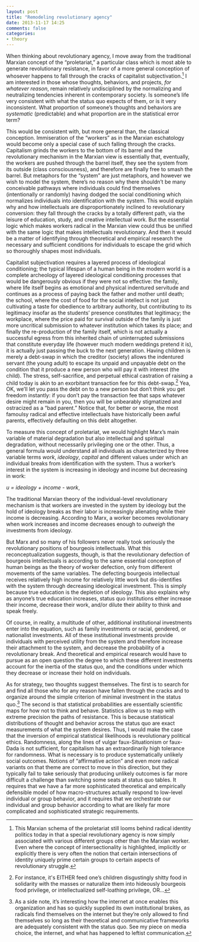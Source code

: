 ```yaml
---
layout: post
title: "Remodeling revolutionary agency"
date: 2013-11-17 14:25
comments: false
categories:
- theory
---
```


When thinking about revolutionary agency, I move away from the traditional Marxian concept of the “proletariat,” a particular class which is most able to generate revolutionary resistance, in favor of a more general conception of whosever happens to fall through the cracks of capitalist subjectivation.[^1] I am interested in those whose thoughts, behaviors, and projects, *for whatever reason*, remain relatively undisciplined by the normalizing and neutralizing tendencies inherent in contemporary society. Is someone’s life very consistent with what the status quo expects of them, or is it very inconsistent. What proportion of someone’s thoughts and behaviors are *systematic* (predictable) and what proportion are in the statistical error term?

This would be consistent with, but more general than, the classical conception. Immiseration of the “workers” as in the Marxian eschatology would become only a special case of such falling through the cracks. Capitalism grinds the workers to the bottom of its barrel and the revolutionary mechanism in the Marxian view is essentially that, eventually, the workers are pushed through the barrel itself, they see the system from its outside (class consciousness), and therefore are finally free to smash the barrel. But metaphors for the “system” are just metaphors, and however we wish to model the system, there’s no reason why there shouldn’t be many conceivable pathways where individuals could find themselves (intentionally or randomly) having dodged the social conditioning which normalizes individuals into identification with the system. This would explain why and how intellectuals are disproportionately inclined to revolutionary conversion: they fall through the cracks by a totally different path, via the leisure of education, study, and creative intellectual work. But the essential logic which makes workers radical in the Marxian view could thus be unified with the same logic that makes intellectuals revolutionary. And then it would be a matter of identifying through theoretical and empirical research the necessary and sufficient conditions for individuals to escape the grid which so thoroughly shapes most individuals.

Capitalist subjectivation requires a layered process of ideological conditioning; the typical lifespan of a human being in the modern world is a complete archeology of layered ideological conditioning processes that would be dangerously obvious if they were not so effective: the family, where life itself begins as emotional and physical indentured servitude and continues as a process of paying back the father and mother until death; the school, where the cost of food for the social intellect is not just cultivating a taste for obedience to arbitrary authority, but contributing to its legitimacy insofar as the students’ presence constitutes that legitimacy; the workplace, where the price paid for survival outside of the family is just more uncritical submission to whatever institution which takes its place; and finally the re-production of the family itself, which is not actually a successful egress from this inherited chain of uninterrupted submissions that constitute everyday life (however much modern weddings pretend it is), it is actually just passing the buck to the next generation. Having children is merely a debt-swap in which the creditor (society) allows the indentured servant (the young adult) to escape its unpaid and unpayable debt on the condition that it produce a new person who will pay it with interest (the child). The stress, self-sacrifice, and perpetual ethical castration of raising a child today is akin to an exorbitant transaction fee for this debt-swap.[^2] Yea, OK, we’ll let you pass the debt on to a new person but don’t think you get freedom instantly: if you don’t pay the transaction fee that saps whatever desire might remain in you, then you will be unbearably stigmatized and ostracized as a “bad parent.” Notice that, for better or worse, the most famoulsy radical and effective intellectuals have historically been awful parents, effectively defaulting on this debt altogether.

To measure this concept of proletariat, we would highlight Marx’s main variable of material degradation but also intellectual and spiritual degradation, without necessarily privileging one or the other. Thus, a general formula would understand all individuals as characterized by three variable terms *work*, *ideology*, *capital* and different values under which an individual breaks from identification with the system. Thus a worker’s interest in the system is increasing in ideology and income but decreasing in work:

 *u = ideology + income - work*,

The traditional Marxian theory of the individual-level revolutionary mechanism is that workers are invested in the system by ideology but the hold of ideology breaks as their labor is increasingly alienating while their income is decreasing. According to Marx, a worker becomes revolutionary when work increases and income decreases enough to *outweigh* the investments from ideology.

But Marx and so many of his followers never really took seriously the revolutionary positions of bourgeois intellectuals. What this reconceptualization suggests, though, is that the revolutionary defection of bourgeois intellectuals is according to the same essential conception of human beings as the theory of worker defection, only from different movements of the same variables. The defecting bourgeois intellectual receives relatively high income for relatively little work but dis-identifies with the system through decreasing ideological investment. This is simply because true education is the depletion of ideology. This also explains why as anyone’s true education increases, status quo institutions either increase their income, decrease their work, and/or dilute their ability to think and speak freely.

Of course, in reality, a multitude of other, additional institutional investments enter into the equation, such as family investments or racial, gendered, or nationalist investments. All of these institutional investments provide individuals with perceived utility from the system and therefore increase their attachment to the system, and decrease the probability of a revolutionary break. And theoretical and empirical research would have to pursue as an open question the degree to which these different investments account for the inertia of the status quo, and the conditions under which they decrease or increase their hold on individuals.  

As for strategy, two thoughts suggest themselves. The first is to search for and find all those who for any reason have fallen through the cracks and to organize around the simple criterion of minimal investment in the status quo.[^3] The second is that statistical probabilities are essentially scientific maps for how not to think and behave. Statistics allow us to map with extreme precision the paths of resistance. This is because statistical distributions of thought and behavior across the status quo are exact measurements of what the system desires. Thus, I would make the case that the inversion of empirical statistical likelihoods is revolutionary political ethics. Randomness, along the lines of vulgar faux-Situationism or faux-Dada is not sufficient, for capitalism has an extraordinarily high tolerance for randomness. What is necessary is to produce systematically unlikely social outcomes. Notions of “affirmative action” and even more radical variants on that theme are correct to move in this direction, but they typically fail to take seriously that producing unlikely outcomes is far more difficult a challenge than switching some seats at status quo tables. It requires that we have a far more sophisticated theoretical and empirically defensible model of how macro-structures actually respond to low-level individual or group behavior, and it requires that we orchestrate our individual and group behavior according to what are likely far more complicated and sophisticated strategic requirements.

[^1]:	This Marxian schema of the proletariat still looms behind radical identity politics today in that a special revolutionary agency is now simply associated with various different groups other than the Marxian worker. Even where the concept of intersectionality is highlighted, implicitly or explicitly there is very often the notion that certain intersections of identity uniquely prime certain groups to certain aspects of revolutionary struggle.

[^2]:	For instance, it's EITHER feed one’s children disgustingly shitty food in solidarity with the masses or naturalize them into hideously bourgeois food privilege, or intellectualized self-loathing privilege, OR...

[^3]:	As a side note, it’s interesting how the internet at once enables this organization and has so quickly supplied its own institutional brakes, as radicals find themselves on the internet but they’re only allowed to find themselves so long as their theoretical and communicative frameworks are adequately consistent with the status quo. See my piece on media choice, the internet, and what has happened to leftist communication.